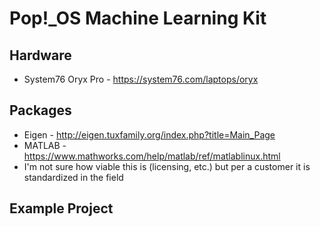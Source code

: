 # Pop!\_OS Machine Learning Kit

## Hardware

- System76 Oryx Pro - https://system76.com/laptops/oryx

## Packages

- Eigen - http://eigen.tuxfamily.org/index.php?title=Main_Page
- MATLAB - https://www.mathworks.com/help/matlab/ref/matlablinux.html 
- I'm not sure how viable this is (licensing, etc.) but per a customer
it is standardized in the field

## Example Project
